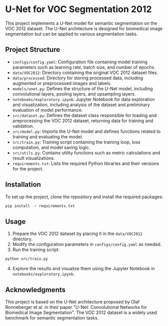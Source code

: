 # U-Net for VOC Segmentation 2012

This project implements a U-Net model for semantic segmentation on the VOC 2012 dataset. The U-Net architecture is designed for biomedical image segmentation but can be applied to various segmentation tasks.

## Project Structure

- `configs/config.yaml`: Configuration file containing model training parameters such as learning rate, batch size, and number of epochs.
- `data/VOC2012`: Directory containing the original VOC 2012 dataset files.
- `data/processed`: Directory for storing processed data, including augmented or preprocessed images and labels.
- `models/unet.py`: Defines the structure of the U-Net model, including convolutional layers, pooling layers, and upsampling layers.
- `notebooks/exploratory.ipynb`: Jupyter Notebook for data exploration and visualization, including analysis of the dataset and preliminary evaluation of model performance.
- `src/dataset.py`: Defines the dataset class responsible for loading and preprocessing the VOC 2012 dataset, returning data for training and validation.
- `src/model.py`: Imports the U-Net model and defines functions related to training and evaluating the model.
- `src/train.py`: Training script containing the training loop, loss computation, and model saving logic.
- `src/utils.py`: Contains utility functions such as metric calculations and result visualizations.
- `requirements.txt`: Lists the required Python libraries and their versions for the project.

## Installation

To set up the project, clone the repository and install the required packages:

```bash
pip install -r requirements.txt
```

## Usage

1. Prepare the VOC 2012 dataset by placing it in the `data/VOC2012` directory.
2. Modify the configuration parameters in `configs/config.yaml` as needed.
3. Run the training script:

```bash
python src/train.py
```

4. Explore the results and visualize them using the Jupyter Notebook in `notebooks/exploratory.ipynb`.

## Acknowledgments

This project is based on the U-Net architecture proposed by Olaf Ronneberger et al. in their paper "U-Net: Convolutional Networks for Biomedical Image Segmentation". The VOC 2012 dataset is a widely used benchmark for semantic segmentation tasks.
